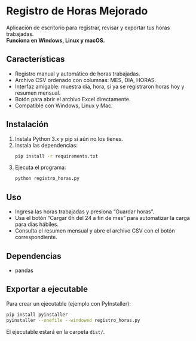 # Registro de Horas Mejorado

Aplicación de escritorio para registrar, revisar y exportar tus horas trabajadas.  
**Funciona en Windows, Linux y macOS.**

## Características

- Registro manual y automático de horas trabajadas.
- Archivo CSV ordenado con columnas: MES, DIA, HORAS.
- Interfaz amigable: muestra día, hora, si ya se registraron horas hoy y resumen mensual.
- Botón para abrir el archivo Excel directamente.
- Compatible con Windows, Linux y Mac.

## Instalación

1. Instala Python 3.x y pip si aún no los tienes.
2. Instala las dependencias:
   ```bash
   pip install -r requirements.txt
   ```
3. Ejecuta el programa:
   ```bash
   python registro_horas.py
   ```

## Uso

- Ingresa las horas trabajadas y presiona “Guardar horas”.
- Usa el botón “Cargar 6h del 24 a fin de mes” para automatizar la carga para días hábiles.
- Consulta el resumen mensual y abre el archivo CSV con el botón correspondiente.

## Dependencias

- pandas

## Exportar a ejecutable

Para crear un ejecutable (ejemplo con PyInstaller):

```bash
pip install pyinstaller
pyinstaller --onefile --windowed registro_horas.py
```
El ejecutable estará en la carpeta `dist/`.
